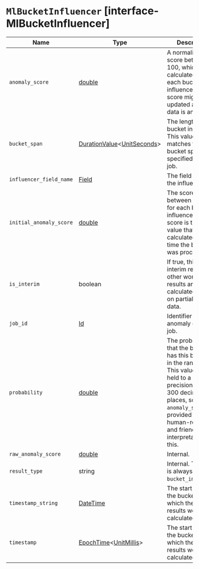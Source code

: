 # `MlBucketInfluencer` [interface-MlBucketInfluencer]

| Name | Type | Description |
| - | - | - |
| `anomaly_score` | [double](./double.md) | A normalized score between 0-100, which is calculated for each bucket influencer. This score might be updated as newer data is analyzed. |
| `bucket_span` | [DurationValue](./DurationValue.md)<[UnitSeconds](./UnitSeconds.md)> | The length of the bucket in seconds. This value matches the bucket span that is specified in the job. |
| `influencer_field_name` | [Field](./Field.md) | The field name of the influencer. |
| `initial_anomaly_score` | [double](./double.md) | The score between 0-100 for each bucket influencer. This score is the initial value that was calculated at the time the bucket was processed. |
| `is_interim` | boolean | If true, this is an interim result. In other words, the results are calculated based on partial input data. |
| `job_id` | [Id](./Id.md) | Identifier for the anomaly detection job. |
| `probability` | [double](./double.md) | The probability that the bucket has this behavior, in the range 0 to 1. This value can be held to a high precision of over 300 decimal places, so the `anomaly_score` is provided as a human-readable and friendly interpretation of this. |
| `raw_anomaly_score` | [double](./double.md) | Internal. |
| `result_type` | string | Internal. This value is always set to `bucket_influencer`. |
| `timestamp_string` | [DateTime](./DateTime.md) | The start time of the bucket for which these results were calculated. |
| `timestamp` | [EpochTime](./EpochTime.md)<[UnitMillis](./UnitMillis.md)> | The start time of the bucket for which these results were calculated. |
